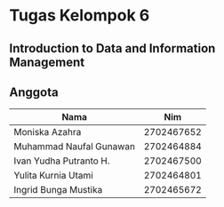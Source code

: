 # Tugas Kelompok 6
## Introduction to Data and Information Management

**Anggota**
---

| Nama | Nim |
| ----------- | ----------- |
| Moniska Azahra | 2702467652 |
| Muhammad Naufal Gunawan | 2702464884 |
| Ivan Yudha Putranto H. | 2702467500 |
| Yulita Kurnia Utami | 2702464801 |
| Ingrid Bunga Mustika | 2702465672 |
